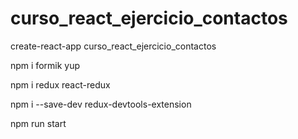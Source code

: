 # curso_react_ejercicio_contactos

create-react-app curso_react_ejercicio_contactos

npm i formik yup

npm i redux react-redux

npm i --save-dev redux-devtools-extension

npm run start